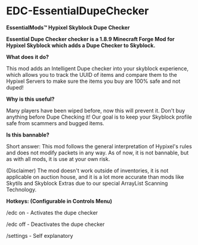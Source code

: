 # EDC-EssentialDupeChecker


**EssentialMods™ Hypixel Skyblock Dupe Checker**

__Essential Dupe Checker checker is a 1.8.9 Minecraft Forge Mod for Hypixel Skyblock which adds a Dupe Checker to Skyblock.__

**What does it do?**

This mod adds an Intelligent Dupe checker into your skyblock experience, which allows you to track the UUID of items and compare them to the Hypixel Servers to make sure the items you buy are 100% safe and not duped!

**Why is this useful?**

Many players have been wiped before, now this will prevent it. Don't buy anything before Dupe Checking it! Our goal is to keep your Skyblock profile safe from scammers and bugged items.

**Is this bannable?** 

Short answer: This mod follows the general interpretation of Hypixel's rules and does not modify packets in any way. As of now, it is not bannable, but as with all mods, it is use at your own risk.

(Disclaimer) The mod doesn't work outside of inventories, it is not applicable on auction house, and it is a lot more accurate than mods like Skytils and Skyblock Extras due to our special ArrayList Scanning Technology.

**Hotkeys: (Configurable in Controls Menu)**

/edc on - Activates the dupe checker

/edc off - Deactivates the dupe checker

/settings - Self explanatory
